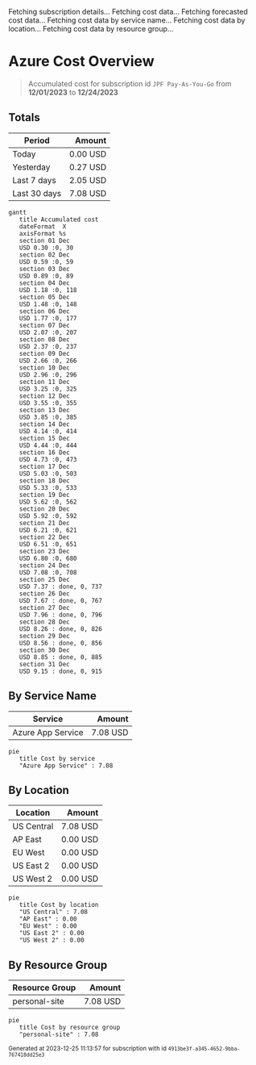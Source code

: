 Fetching subscription details...
Fetching cost data...
Fetching forecasted cost data...
Fetching cost data by service name...
Fetching cost data by location...
Fetching cost data by resource group...
# Azure Cost Overview

> Accumulated cost for subscription id `JPF Pay-As-You-Go` from **12/01/2023** to **12/24/2023**

## Totals

|Period|Amount|
|---|---:|
|Today|0.00 USD|
|Yesterday|0.27 USD|
|Last 7 days|2.05 USD|
|Last 30 days|7.08 USD|

```mermaid
gantt
   title Accumulated cost
   dateFormat  X
   axisFormat %s
   section 01 Dec
   USD 0.30 :0, 30
   section 02 Dec
   USD 0.59 :0, 59
   section 03 Dec
   USD 0.89 :0, 89
   section 04 Dec
   USD 1.18 :0, 118
   section 05 Dec
   USD 1.48 :0, 148
   section 06 Dec
   USD 1.77 :0, 177
   section 07 Dec
   USD 2.07 :0, 207
   section 08 Dec
   USD 2.37 :0, 237
   section 09 Dec
   USD 2.66 :0, 266
   section 10 Dec
   USD 2.96 :0, 296
   section 11 Dec
   USD 3.25 :0, 325
   section 12 Dec
   USD 3.55 :0, 355
   section 13 Dec
   USD 3.85 :0, 385
   section 14 Dec
   USD 4.14 :0, 414
   section 15 Dec
   USD 4.44 :0, 444
   section 16 Dec
   USD 4.73 :0, 473
   section 17 Dec
   USD 5.03 :0, 503
   section 18 Dec
   USD 5.33 :0, 533
   section 19 Dec
   USD 5.62 :0, 562
   section 20 Dec
   USD 5.92 :0, 592
   section 21 Dec
   USD 6.21 :0, 621
   section 22 Dec
   USD 6.51 :0, 651
   section 23 Dec
   USD 6.80 :0, 680
   section 24 Dec
   USD 7.08 :0, 708
   section 25 Dec
   USD 7.37 : done, 0, 737
   section 26 Dec
   USD 7.67 : done, 0, 767
   section 27 Dec
   USD 7.96 : done, 0, 796
   section 28 Dec
   USD 8.26 : done, 0, 826
   section 29 Dec
   USD 8.56 : done, 0, 856
   section 30 Dec
   USD 8.85 : done, 0, 885
   section 31 Dec
   USD 9.15 : done, 0, 915
```

## By Service Name

|Service|Amount|
|---|---:|
|Azure App Service|7.08 USD|

```mermaid
pie
   title Cost by service
   "Azure App Service" : 7.08
```

## By Location

|Location|Amount|
|---|---:|
|US Central|7.08 USD|
|AP East|0.00 USD|
|EU West|0.00 USD|
|US East 2|0.00 USD|
|US West 2|0.00 USD|

```mermaid
pie
   title Cost by location
   "US Central" : 7.08
   "AP East" : 0.00
   "EU West" : 0.00
   "US East 2" : 0.00
   "US West 2" : 0.00
```

## By Resource Group

|Resource Group|Amount|
|---|---:|
|personal-site|7.08 USD|

```mermaid
pie
   title Cost by resource group
   "personal-site" : 7.08
```

<sup>Generated at 2023-12-25 11:13:57 for subscription with id `4913be3f-a345-4652-9bba-767418dd25e3`</sup>
